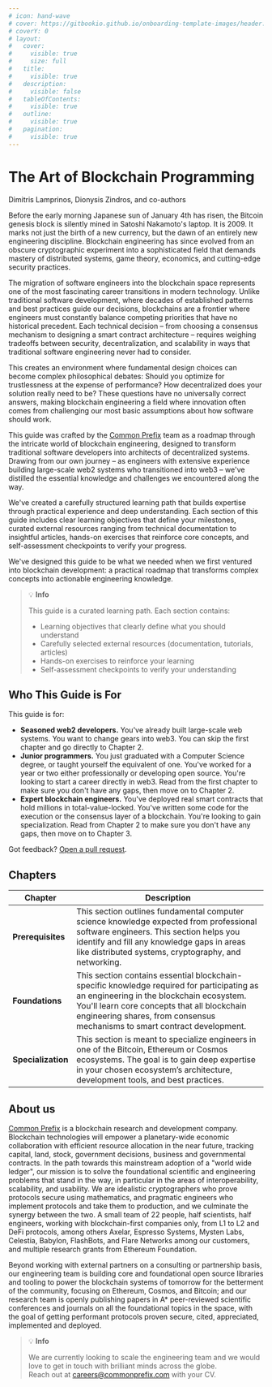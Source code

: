 ```yaml
---
# icon: hand-wave
# cover: https://gitbookio.github.io/onboarding-template-images/header.png
# coverY: 0
# layout:
#   cover:
#     visible: true
#     size: full
#   title:
#     visible: true
#   description:
#     visible: false
#   tableOfContents:
#     visible: true
#   outline:
#     visible: true
#   pagination:
#     visible: true
---
```


# The Art of Blockchain Programming

Dimitris Lamprinos, Dionysis Zindros, and co-authors

Before the early morning Japanese sun of January 4th has risen, the Bitcoin genesis block is silently mined in Satoshi Nakamoto's laptop. It is 2009. It marks not just the birth of a new currency, but the dawn of an entirely new engineering discipline. Blockchain engineering has since evolved from an obscure cryptographic experiment into a sophisticated field that demands mastery of distributed systems, game theory, economics, and cutting-edge security practices.

The migration of software engineers into the blockchain space represents one of the most fascinating career transitions in modern technology. Unlike traditional software development, where decades of established patterns and best practices guide our decisions, blockchains are a frontier where engineers must constantly balance competing priorities that have no historical precedent. Each technical decision – from choosing a consensus mechanism to designing a smart contract architecture – requires weighing tradeoffs between security, decentralization, and scalability in ways that traditional software engineering never had to consider.

This creates an environment where fundamental design choices can become complex philosophical debates: Should you optimize for trustlessness at the expense of performance? How decentralized does your solution really need to be? These questions have no universally correct answers, making blockchain engineering a field where innovation often comes from challenging our most basic assumptions about how software should work.

This guide was crafted by the [Common Prefix](https://commonprefix.com) team as a roadmap through the intricate world of blockchain engineering, designed to transform traditional software developers into architects of decentralized systems. Drawing from our own journey – as engineers with extensive experience building large-scale web2 systems who transitioned into web3 – we've distilled the essential knowledge and challenges we encountered along the way.

We've created a carefully structured learning path that builds expertise through practical experience and deep understanding. Each section of this guide includes clear learning objectives that define your milestones, curated external resources ranging from technical documentation to insightful articles, hands-on exercises that reinforce core concepts, and self-assessment checkpoints to verify your progress.

We've designed this guide to be what we needed when we first ventured into blockchain development: a practical roadmap that transforms complex concepts into actionable engineering knowledge.

> 💡 **Info**
>
> This guide is a curated learning path. Each section contains:
>
> * Learning objectives that clearly define what you should understand  
> * Carefully selected external resources (documentation, tutorials, articles)  
> * Hands-on exercises to reinforce your learning  
> * Self-assessment checkpoints to verify your understanding  


## Who This Guide is For

This guide is for:

* **Seasoned web2 developers.** You've already built large-scale web systems. You want to change gears into web3. You can skip the first chapter and go directly to Chapter 2.
* **Junior programmers.** You just graduated with a Computer Science degree, or taught yourself the equivalent of one. You've worked for a year or two either professionally or developing open source. You're looking to start a career directly in web3. Read from the first chapter to make sure you don't have any gaps, then move on to Chapter 2.
* **Expert blockchain engineers.** You've deployed real smart contracts that hold millions in total-value-locked. You've written some code for the execution or the consensus layer of a blockchain. You're looking to gain specialization. Read from Chapter 2 to make sure you don't have any gaps, then move on to Chapter 3.

Got feedback? [Open a pull request](https://github.com/commonprefix/swe-training).

## Chapters

| Chapter         | Description |
|----------------|-------------|
| **Prerequisites** | This section outlines fundamental computer science knowledge expected from professional software engineers. This section helps you identify and fill any knowledge gaps in areas like distributed systems, cryptography, and networking. |
| **Foundations** | This section contains essential blockchain-specific knowledge required for participating as an engineering in the blockchain ecosystem. You'll learn core concepts that all blockchain engineering shares, from consensus mechanisms to smart contract development. |
| **Specialization** | This section is meant to specialize engineers in one of the Bitcoin, Ethereum or Cosmos ecosystems. The goal is to gain deep expertise in your chosen ecosystem’s architecture, development tools, and best practices. |


## About us&#x20;

[Common Prefix](https://commonprefix.com) is a blockchain research and development company. Blockchain technologies will empower a planetary-wide economic collaboration with efficient resource allocation in the near future, tracking capital, land, stock, government decisions, business and governmental contracts. In the path towards this mainstream adoption of a "world wide ledger", our mission is to solve the foundational scientific and engineering problems that stand in the way, in particular in the areas of interoperability, scalability, and usability. We are idealistic cryptographers who prove protocols secure using mathematics, and pragmatic engineers who implement protocols and take them to production, and we culminate the synergy between the two. A small team of 22 people, half scientists, half engineers, working with blockchain-first companies only, from L1 to L2 and DeFi protocols, among others Axelar, Espresso Systems, Mysten Labs, Celestia, Babylon, FlashBots, and Flare Networks among our customers, and multiple research grants from Ethereum Foundation.

Beyond working with external partners on a consulting or partnership basis, our engineering team is building core and foundational open source libraries and tooling to power the blockchain systems of tomorrow for the betterment of the community, focusing on Ethereum, Cosmos, and Bitcoin; and our research team is openly publishing papers in A\* peer-reviewed scientific conferences and journals on all the foundational topics in the space, with the goal of getting performant protocols proven secure, cited, appreciated, implemented and deployed.

> 💡 **Info**
>
> We are currently looking to scale the engineering team and we would love to get in touch with brilliant minds across the globe.  
> Reach out at [careers@commonprefix.com](mailto:careers@commonprefix.com) with your CV.

